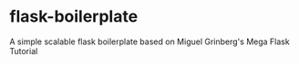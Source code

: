 # flask-boilerplate
A simple scalable flask boilerplate based on Miguel Grinberg's Mega Flask Tutorial

